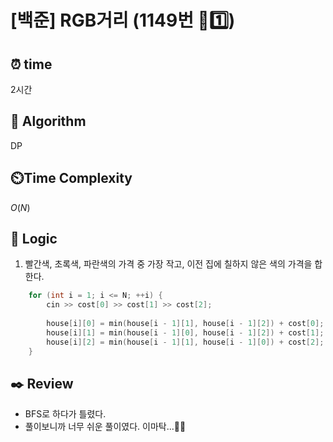 # [백준] RGB거리 (1149번 🩶1️⃣)

## ⏰  **time**

2시간

## :pushpin: **Algorithm**

DP

## ⏲️**Time Complexity**

$O(N)$

## :round_pushpin: **Logic**
1. 빨간색, 초록색, 파란색의 가격 중 가장 작고, 이전 집에 칠하지 않은 색의 가격을 합한다.
```cpp
    for (int i = 1; i <= N; ++i) {
        cin >> cost[0] >> cost[1] >> cost[2];
        
        house[i][0] = min(house[i - 1][1], house[i - 1][2]) + cost[0];
        house[i][1] = min(house[i - 1][0], house[i - 1][2]) + cost[1];
        house[i][2] = min(house[i - 1][1], house[i - 1][0]) + cost[2];
    }
```

## :black_nib: **Review**
- BFS로 하다가 틀렸다.
- 풀이보니까 너무 쉬운 풀이였다. 이마탁...🤦‍♂️
